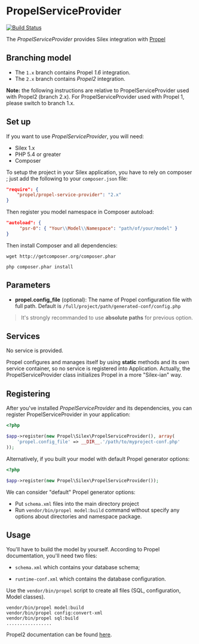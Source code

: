 PropelServiceProvider
=====================

[![Build Status](https://secure.travis-ci.org/propelorm/PropelServiceProvider.png?branch=2.x)](http://travis-ci.org/propelorm/PropelServiceProvider)

The *PropelServiceProvider* provides Silex integration with [Propel](https://github.com/propelorm/Propel2)

Branching model
---------------

* The `1.x` branch contains Propel *1.6* integration.
* The `2.x` branch contains *Propel2* integration.

**Note:** the following instructions are relative to PropelServiceProvider used with Propel2 (branch 2.x).
For PropelServiceProvider used with Propel 1, please switch to branch 1.x.

Set up
------

If you want to use *PropelServiceProvider*, you will need:

  * Silex 1.x
  * PHP 5.4 or greater
  * Composer

To setup the project in your Silex application, you have to rely on composer ;
just add the following to your `composer.json` file:

``` json
"require": {
    "propel/propel-service-provider": "2.x"
}
```

Then register you model namespace in Composer autoload:

``` json
"autoload": {
     "psr-0": { "Your\\Model\\Namespace": "path/of/your/model" }
}
```

Then install Composer and all dependencies:

    wget http://getcomposer.org/composer.phar

    php composer.phar install
    

Parameters
----------

* **propel.config_file** (optional): The name of Propel configuration file with full path.
  Default is `/full/project/path/generated-conf/config.php`


> It's strongly recommanded to use **absolute paths** for previous option.


Services
--------

No service is provided.

Propel configures and manages itself by using **static** methods and its own service container, so no service is registered into Application.
Actually, the PropelServiceProvider class initializes Propel in a more "Silex-ian" way.


Registering
-----------

After you've installed *PropelServiceProvider* and its dependencies, you can register PropelServiceProvider in your application:

``` php
<?php

$app->register(new Propel\Silex\PropelServiceProvider(), array(
    'propel.config_file' => __DIR__.'/path/to/myproject-conf.php'
));
```

Alternatively, if you built your model with default Propel generator options:

``` php
<?php

$app->register(new Propel\Silex\PropelServiceProvider());
```


We can consider "default" Propel generator options:

* Put `schema.xml` files into the main directory project
* Run `vendor/bin/propel model:build` command without specify any options about directories and namespace package.


Usage
-----

You'll have to build the model by yourself. According to Propel documentation, you'll need two files:

* `schema.xml` which contains your database schema;

* `runtime-conf.xml` which contains the database configuration.


Use the `vendor/bin/propel` script to create all files (SQL, configuration, Model classes).

    vendor/bin/propel model:build
    vendor/bin/propel config:convert-xml
    vendor/bin/propel sql:build
    .................

Propel2 documentation can be found [here](http://github.com/propelorm/Propel2/documentation).
